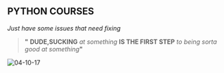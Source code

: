 ## PYTHON COURSES

_Just have some issues that need fixing_

> **"** **DUDE,SUCKING** _at something_
**IS THE FIRST STEP**
_to being sorta good
at something_**"**


![04-10-17](https://user-images.githubusercontent.com/22270858/38360667-6ec4eaf4-38e8-11e8-8f1e-44b3a01efa0b.png)
